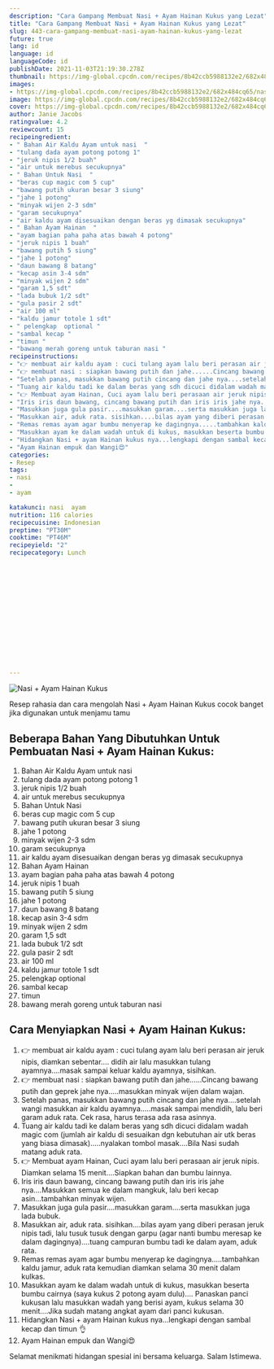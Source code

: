 ```yaml
---
description: "Cara Gampang Membuat Nasi + Ayam Hainan Kukus yang Lezat"
title: "Cara Gampang Membuat Nasi + Ayam Hainan Kukus yang Lezat"
slug: 443-cara-gampang-membuat-nasi-ayam-hainan-kukus-yang-lezat
future: true
lang: id
language: id
languageCode: id
publishDate: 2021-11-03T21:19:30.278Z 
thumbnail: https://img-global.cpcdn.com/recipes/8b42ccb5988132e2/682x484cq65/nasi-ayam-hainan-kukus-foto-resep-utama.png
images:
- https://img-global.cpcdn.com/recipes/8b42ccb5988132e2/682x484cq65/nasi-ayam-hainan-kukus-foto-resep-utama.png
image: https://img-global.cpcdn.com/recipes/8b42ccb5988132e2/682x484cq65/nasi-ayam-hainan-kukus-foto-resep-utama.png
cover: https://img-global.cpcdn.com/recipes/8b42ccb5988132e2/682x484cq65/nasi-ayam-hainan-kukus-foto-resep-utama.png
author: Janie Jacobs
ratingvalue: 4.2
reviewcount: 15
recipeingredient:
- " Bahan Air Kaldu Ayam untuk nasi  "
- "tulang dada ayam potong potong 1"
- "jeruk nipis 1/2 buah"
- "air untuk merebus secukupnya"
- " Bahan Untuk Nasi  "
- "beras cup magic com 5 cup"
- "bawang putih ukuran besar 3 siung"
- "jahe 1 potong"
- "minyak wijen 2-3 sdm"
- "garam secukupnya"
- "air kaldu ayam disesuaikan dengan beras yg dimasak secukupnya"
- " Bahan Ayam Hainan  "
- "ayam bagian paha paha atas bawah 4 potong"
- "jeruk nipis 1 buah"
- "bawang putih 5 siung"
- "jahe 1 potong"
- "daun bawang 8 batang"
- "kecap asin 3-4 sdm"
- "minyak wijen 2 sdm"
- "garam 1,5 sdt"
- "lada bubuk 1/2 sdt"
- "gula pasir 2 sdt"
- "air 100 ml"
- "kaldu jamur totole 1 sdt"
- " pelengkap  optional "
- "sambal kecap "
- "timun "
- "bawang merah goreng untuk taburan nasi "
recipeinstructions:
- "👉 membuat air kaldu ayam : cuci tulang ayam lalu beri perasan air jeruk nipis, diamkan sebentar.... didih air lalu masukkan tulang ayamnya....masak sampai keluar kaldu ayamnya, sisihkan."
- "👉 membuat nasi : siapkan bawang putih dan jahe......Cincang bawang putih dan geprek jahe nya.....masukkan minyak wijen dalam wajan."
- "Setelah panas, masukkan bawang putih cincang dan jahe nya....setelah wangi masukkan air kaldu ayamnya.....masak sampai mendidih, lalu beri garam aduk rata. Cek rasa, harus terasa ada rasa asinnya."
- "Tuang air kaldu tadi ke dalam beras yang sdh dicuci didalam wadah magic com (jumlah air kaldu di sesuaikan dgn kebutuhan air utk beras yang biasa dimasak).....nyalakan tombol masak....Bila Nasi sudah matang aduk rata."
- "👉 Membuat ayam Hainan, Cuci ayam lalu beri perasaan air jeruk nipis. Diamkan selama 15 menit....Siapkan bahan dan bumbu lainnya."
- "Iris iris daun bawang, cincang bawang putih dan iris iris jahe nya....Masukkan semua ke dalam mangkuk, lalu beri kecap asin...tambahkan minyak wijen."
- "Masukkan juga gula pasir....masukkan garam....serta masukkan juga lada bubuk."
- "Masukkan air, aduk rata. sisihkan....bilas ayam yang diberi perasan jeruk nipis tadi, lalu tusuk tusuk dengan garpu (agar nanti bumbu meresap ke dalam dagingnya)....tuang campuran bumbu tadi ke dalam ayam, aduk rata."
- "Remas remas ayam agar bumbu menyerap ke dagingnya.....tambahkan kaldu jamur, aduk rata kemudian diamkan selama 30 menit dalam kulkas."
- "Masukkan ayam ke dalam wadah untuk di kukus, masukkan beserta bumbu cairnya (saya kukus 2 potong ayam dulu).... Panaskan panci kukusan lalu masukkan wadah yang berisi ayam, kukus selama 30 menit....Jika sudah matang angkat ayam dari panci kukusan."
- "Hidangkan Nasi + ayam Hainan kukus nya...lengkapi dengan sambal kecap dan timun 👌"
- "Ayam Hainan empuk dan Wangi😍"
categories:
- Resep
tags:
- nasi
- 
- ayam

katakunci: nasi  ayam 
nutrition: 116 calories
recipecuisine: Indonesian
preptime: "PT30M"
cooktime: "PT46M"
recipeyield: "2"
recipecategory: Lunch


     
    
    
    
    
    
    
    
    
    
    
      
    
---
```



![Nasi + Ayam Hainan Kukus](https://img-global.cpcdn.com/recipes/8b42ccb5988132e2/682x484cq65/nasi-ayam-hainan-kukus-foto-resep-utama.png)

Resep rahasia dan cara mengolah  Nasi + Ayam Hainan Kukus cocok banget jika digunakan untuk menjamu tamu

<!--inarticleads1-->

## Beberapa Bahan Yang Dibutuhkan Untuk Pembuatan Nasi + Ayam Hainan Kukus:

1.  Bahan Air Kaldu Ayam untuk nasi  
1. tulang dada ayam potong potong 1
1. jeruk nipis 1/2 buah
1. air untuk merebus secukupnya
1.  Bahan Untuk Nasi  
1. beras cup magic com 5 cup
1. bawang putih ukuran besar 3 siung
1. jahe 1 potong
1. minyak wijen 2-3 sdm
1. garam secukupnya
1. air kaldu ayam disesuaikan dengan beras yg dimasak secukupnya
1.  Bahan Ayam Hainan  
1. ayam bagian paha paha atas bawah 4 potong
1. jeruk nipis 1 buah
1. bawang putih 5 siung
1. jahe 1 potong
1. daun bawang 8 batang
1. kecap asin 3-4 sdm
1. minyak wijen 2 sdm
1. garam 1,5 sdt
1. lada bubuk 1/2 sdt
1. gula pasir 2 sdt
1. air 100 ml
1. kaldu jamur totole 1 sdt
1.  pelengkap  optional 
1. sambal kecap 
1. timun 
1. bawang merah goreng untuk taburan nasi 



<!--inarticleads2-->

## Cara Menyiapkan Nasi + Ayam Hainan Kukus:

1. 👉 membuat air kaldu ayam : cuci tulang ayam lalu beri perasan air jeruk nipis, diamkan sebentar.... didih air lalu masukkan tulang ayamnya....masak sampai keluar kaldu ayamnya, sisihkan.
1. 👉 membuat nasi : siapkan bawang putih dan jahe......Cincang bawang putih dan geprek jahe nya.....masukkan minyak wijen dalam wajan.
1. Setelah panas, masukkan bawang putih cincang dan jahe nya....setelah wangi masukkan air kaldu ayamnya.....masak sampai mendidih, lalu beri garam aduk rata. Cek rasa, harus terasa ada rasa asinnya.
1. Tuang air kaldu tadi ke dalam beras yang sdh dicuci didalam wadah magic com (jumlah air kaldu di sesuaikan dgn kebutuhan air utk beras yang biasa dimasak).....nyalakan tombol masak....Bila Nasi sudah matang aduk rata.
1. 👉 Membuat ayam Hainan, Cuci ayam lalu beri perasaan air jeruk nipis. Diamkan selama 15 menit....Siapkan bahan dan bumbu lainnya.
1. Iris iris daun bawang, cincang bawang putih dan iris iris jahe nya....Masukkan semua ke dalam mangkuk, lalu beri kecap asin...tambahkan minyak wijen.
1. Masukkan juga gula pasir....masukkan garam....serta masukkan juga lada bubuk.
1. Masukkan air, aduk rata. sisihkan....bilas ayam yang diberi perasan jeruk nipis tadi, lalu tusuk tusuk dengan garpu (agar nanti bumbu meresap ke dalam dagingnya)....tuang campuran bumbu tadi ke dalam ayam, aduk rata.
1. Remas remas ayam agar bumbu menyerap ke dagingnya.....tambahkan kaldu jamur, aduk rata kemudian diamkan selama 30 menit dalam kulkas.
1. Masukkan ayam ke dalam wadah untuk di kukus, masukkan beserta bumbu cairnya (saya kukus 2 potong ayam dulu).... Panaskan panci kukusan lalu masukkan wadah yang berisi ayam, kukus selama 30 menit....Jika sudah matang angkat ayam dari panci kukusan.
1. Hidangkan Nasi + ayam Hainan kukus nya...lengkapi dengan sambal kecap dan timun 👌
1. Ayam Hainan empuk dan Wangi😍




Selamat menikmati hidangan spesial ini bersama keluarga. Salam Istimewa.
